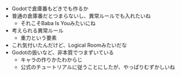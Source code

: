 - Godotで倉庫番もどきでも作るか
- 普通の倉庫番だとつまらないし、異常ルールでも入れたいね
	- それこそBaba Is Youみたいにね
- 考えられる異常ルール
	- 重力という要素
- これ気付いたんだけど、Logical Roomみたいだな
- Godotの扱いなど、非本質でつまずいている
	- キャラの作りかたわからじ
	- 公式のチュートリアルに従うことにしたが、やっぱりむずかしいね